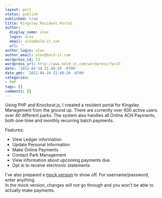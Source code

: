 ```yaml
---
layout: post
status: publish
published: true
title: Kingsley Resident Portal
author:
  display_name: alex
  login: alex
  email: alex@bold-it.com
  url: ''
author_login: alex
author_email: alex@bold-it.com
wordpress_id: 33
wordpress_url: http://www.bold-it.com/wordpress/?p=33
date: '2012-04-24 21:48:29 -0700'
date_gmt: '2012-04-24 21:48:29 -0700'
categories:
- PHP
tags: []
comments: []
---
```

<p>Using PHP and Knockout.js, I created a resident portal for Kingsley Management from the ground up. There are currently over 600 active users over 40 different parks. The system also handles all Online ACH Payments, both one-time and monthly recurring batch payments.</p>
<p>Features:</p>
<ul>
<li>View Ledger information</li>
<li>Update Personal Information</li>
<li>Make Online Payments</li>
<li>Contact Park Management</li>
<li>View information about upcoming payments due</li>
<li>Opt in to receive electronic statements</li>
</ul>
<p>I've also prepared a <a title="Resident Portal Mockup" href="http://dev.bold-it.com/residentportal/Main.php" target="_blank">mock version</a> to show off. For username/password, enter anything.<br />
In the mock version, changes will not go through and you won't be able to actually make payments.</p>
